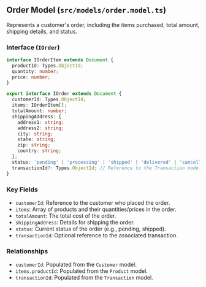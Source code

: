 ## Order Model (`src/models/order.model.ts`)

Represents a customer's order, including the items purchased, total amount, shipping details, and status.

### Interface (`IOrder`)

```typescript
interface IOrderItem extends Document {
  productId: Types.ObjectId;
  quantity: number;
  price: number;
}

export interface IOrder extends Document {
  customerId: Types.ObjectId;
  items: IOrderItem[];
  totalAmount: number;
  shippingAddress: {
    address1: string;
    address2: string;
    city: string;
    state: string;
    zip: string;
    country: string;
  };
  status: 'pending' | 'processing' | 'shipped' | 'delivered' | 'cancelled';
  transactionId?: Types.ObjectId; // Reference to the Transaction model
}
```

### Key Fields

- `customerId`: Reference to the customer who placed the order.
- `items`: Array of products and their quantities/prices in the order.
- `totalAmount`: The total cost of the order.
- `shippingAddress`: Details for shipping the order.
- `status`: Current status of the order (e.g., pending, shipped).
- `transactionId`: Optional reference to the associated transaction.

### Relationships

- `customerId`: Populated from the `Customer` model.
- `items.productId`: Populated from the `Product` model.
- `transactionId`: Populated from the `Transaction` model.
